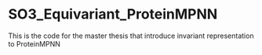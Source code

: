 # SO3_Equivariant_ProteinMPNN
This is the code for the master thesis that introduce invariant representation to ProteinMPNN

